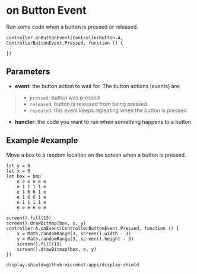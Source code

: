# on Button Event

Run some code when a button is pressed or released.

```sig
controller.onButtonEvent(ControllerButton.A, ControllerButtonEvent.Pressed, function () {
	
})
```

## Parameters

* **event**: the button action to wait for. The button actions (events) are:
> * ``pressed``: button was pressed
> * ``released``: button is released from being pressed
> * ``repeated``: this event keeps repeating when the button is pressed
* **handler**: the code you want to run when something happens to a button

## Example #example

Move a box to a random location on the screen when a button is pressed.

```blocks
let y = 0
let x = 0
let box = bmp`
    e e e e e e 
    e 1 1 1 1 e 
    e 1 6 6 1 e 
    e 1 6 6 1 e 
    e 1 1 1 1 e 
    e e e e e e 
    `
screen().fill(15)
screen().drawBitmap(box, x, y)
controller.A.onEvent(ControllerButtonEvent.Pressed, function () {
    x = Math.randomRange(3, screen().width - 3)
    y = Math.randomRange(3, screen().height - 3)
    screen().fill(15)
    screen().drawBitmap(box, x, y)
})
```

```package
display-shield=github:microbit-apps/display-shield
```

